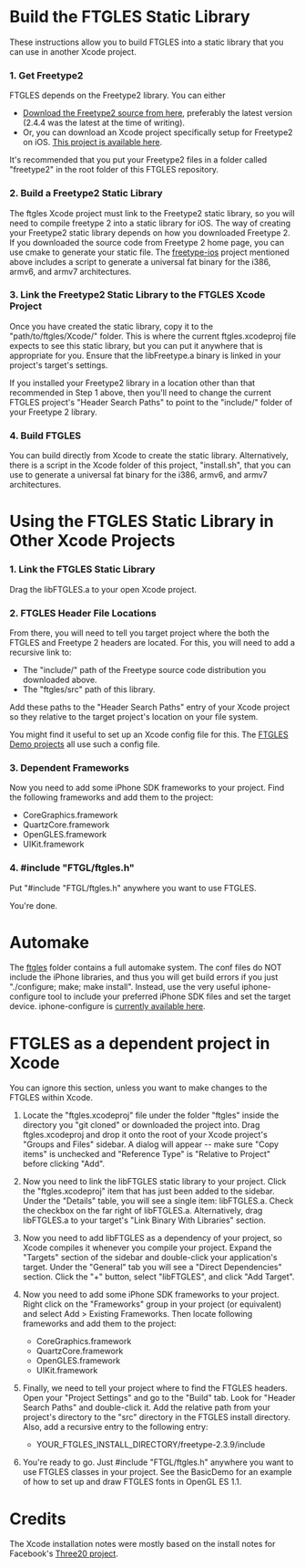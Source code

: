 # Build the FTGLES Static Library

These instructions allow you to build FTGLES into a static library that you can use in another Xcode project.

### 1. Get Freetype2

FTGLES depends on the Freetype2 library.  You can either
 - [Download the Freetype2 source from here](http://www.freetype.org/download.html), preferably the latest version (2.4.4 was the latest at the time of writing).
 - Or, you can download an Xcode project specifically setup for Freetype2 on iOS.  [This project is available here](https://github.com/cdave1/freetype2-ios).

It's recommended that you put your Freetype2 files in a folder called "freetype2" in the root folder of this FTGLES repository.


### 2. Build a Freetype2 Static Library

The ftgles Xcode project must link to the Freetype2 static library, so you will need to compile freetype 2 into a static library for iOS.  The way of creating your Freetype2 static library depends on how you downloaded Freetype 2.  If you downloaded the source code from Freetype 2 home page, you can use cmake to generate your static file.  The [freetype-ios](https://github.com/cdave1/freetype2-ios) project mentioned above includes a script to generate a universal fat binary for the i386, armv6, and armv7 architectures.


### 3. Link the Freetype2 Static Library to the FTGLES Xcode Project

Once you have created the static library, copy it to the "path/to/ftgles/Xcode/" folder.  This is where the current ftgles.xcodeproj file expects to see this static library, but you can put it anywhere that is appropriate for you.  Ensure that the libFreetype.a binary is linked in your project's target's settings.

If you installed your Freetype2 library in a location other than that recommended in Step 1 above, then you'll need to change the current FTGLES project's "Header Search Paths" to point to the "include/" folder of your Freetype 2 library.

### 4. Build FTGLES

You can build directly from Xcode to create the static library.  Alternatively, there is a script in the Xcode folder of this project, "install.sh", that you can use to generate a universal fat binary for the i386, armv6, and armv7 architectures.


# Using the FTGLES Static Library in Other Xcode Projects

### 1. Link the FTGLES Static Library

Drag the libFTGLES.a to your open Xcode project.


### 2. FTGLES Header File Locations

From there, you will need to tell you target project where the both the FTGLES and Freetype 2 headers are located.  For this, you will need to add a recursive link to:
  * The "include/" path of the Freetype source code distribution you downloaded above.
  * The "ftgles/src" path of this library.

Add these paths to the "Header Search Paths" entry of your Xcode project so they relative to the target project's location on your file system.

You might find it useful to set up an Xcode config file for this.  The [FTGLES Demo projects](https://github.com/cdave1/ftgles/tree/master/Demos) all use such a config file.


### 3. Dependent Frameworks

Now you need to add some iPhone SDK frameworks to your project.  Find the following frameworks and add them to the project:
   - CoreGraphics.framework
   - QuartzCore.framework
   - OpenGLES.framework
   - UIKit.framework


### 4. #include "FTGL/ftgles.h"

Put "#include "FTGL/ftgles.h" anywhere you want to use FTGLES.  

You're done.


# Automake

The [ftgles](http://github.com/cdave1/ftgles/tree/master/ftgles/) folder contains a full automake system.  The conf files do NOT include the iPhone libraries, and thus you will get build errors if you just "./configure; make; make install".  Instead, use the very useful iphone-configure tool to include your preferred iPhone SDK files and set the target device.  iphone-configure is [currently available here](http://github.com/jlongster/configure-iphone).


# FTGLES as a dependent project in Xcode

You can ignore this section, unless you want to make changes to the FTGLES within Xcode.

1. Locate the "ftgles.xcodeproj" file under the folder "ftgles" inside the directory you "git cloned" or downloaded the project into.  Drag ftgles.xcodeproj and drop it onto the root of your Xcode project's "Groups and Files"  sidebar.  A dialog will appear -- make sure "Copy items" is unchecked and "Reference Type" is "Relative to Project" before clicking "Add".

2. Now you need to link the libFTGLES static library to your project.  Click the "ftgles.xcodeproj" item that has just been added to the sidebar.  Under the "Details" table, you will see a single item: libFTGLES.a.  Check the checkbox on the far right of libFTGLES.a. Alternatively, drag libFTGLES.a to your target's "Link Binary With Libraries" section.

3. Now you need to add libFTGLES as a dependency of your project, so Xcode compiles it whenever you compile your project.  Expand the "Targets" section of the sidebar and double-click your application's target.  Under the "General" tab you will see a "Direct Dependencies" section. Click the "+" button, select "libFTGLES", and click "Add Target".

4. Now you need to add some iPhone SDK frameworks to your project.  Right click on the "Frameworks" group in your project (or equivalent) and select Add > Existing Frameworks.  Then locate following frameworks and add them to the project:
   - CoreGraphics.framework
   - QuartzCore.framework
   - OpenGLES.framework
   - UIKit.framework

5. Finally, we need to tell your project where to find the FTGLES headers.  Open your "Project Settings" and go to the "Build" tab. Look for "Header Search Paths" and double-click it.  Add the relative path from your project's directory to the "src" directory in the FTGLES install directory. Also, add a recursive entry to the following entry:
   - YOUR_FTGLES_INSTALL_DIRECTORY/freetype-2.3.9/include

6. You're ready to go.  Just #include "FTGL/ftgles.h" anywhere you want to use FTGLES classes in your project.  See the BasicDemo for an example of how to set up and draw FTGLES fonts in OpenGL ES 1.1.



# Credits

The Xcode installation notes were mostly based on the install notes for Facebook's [Three20 project](http://github.com/facebook/three20).
